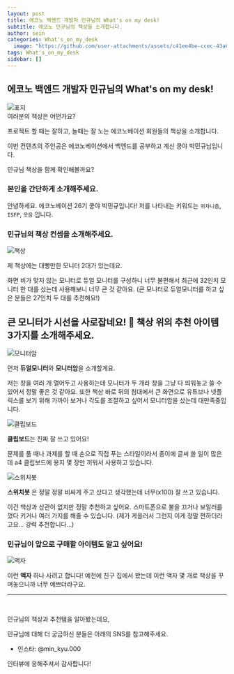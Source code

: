 ```yaml
---
layout: post
title: 에코노 백엔드 개발자 민규님의 What's on my desk!
subtitle: 에코노 민규님의 책상을 소개합니다.
author: sein
categories: What's_on_my_desk
  image: "https://github.com/user-attachments/assets/c41ee4be-ccec-43a6-b50d-4d3beae65087"
tags: What's_on_my_desk
sidebar: []
---
```

## 에코노 백엔드 개발자 민규님의 What's on my desk!

<img src="https://github.com/user-attachments/assets/c41ee4be-ccec-43a6-b50d-4d3beae65087" alt="표지" />

<br/>
여러분의 책상은 어떤가요?

프로젝트 할 때는 잘하고, 놀때는 잘 노는 에코노베이션 회원들의 책상을 소개합니다. 

이번 컨텐츠의 주인공은 에코노베이션에서 백엔드를 공부하고 계신 쿵야 박민규님입니다.

민규님 책상을 함께 확인해볼까요?
<br/>


### 본인을 간단하게 소개해주세요.

안녕하세요. 에코노베이션 26기 쿵야 박민규입니다!
저를 나타내는 키워드는 `귀차니즘`, `ISFP`, `웃음` 입니다.
<br/>

### 민규님의 책상 컨셉을 소개해주세요.

<img src="https://github.com/user-attachments/assets/d0537dbe-19e2-4385-8e44-db3c69dda31b" alt="책상" />

제 책상에는 대빵만한 모니터 2대가 있는데요.

화면 비가 맞지 않는 모니터로 듀얼 모니터를 구성하니 너무 불편해서 최근에 32인치 모니터 한 대를 샀는데 사용해보니 너무 큰 것 같아요.
(큰 모니터로 듀얼모니터를 하고 싶은 분들은 27인치 두 대를 추천해요!)
<br/>

## 큰 모니터가 시선을 사로잡네요! 👀 책상 위의 추천 아이템 3가지를 소개해주세요.

<img src="https://github.com/user-attachments/assets/e9ac60d7-50c7-4f24-a190-f4addd90da98" alt="모니터암" />

먼저 **듀얼모니터**와 **모니터암**을 소개할게요.

저는 창을 여러 개 열어두고 사용하는데 모니터가 두 개라 창을 그냥 다 띄워놓고 쓸 수 있어서 정말 좋은 것 같아요.
또한 책상 바로 뒤의 침대에서 큰 화면으로 유튜브나 넷플릭스를 보기 위해 가까이 보거나 각도를 조절하고 싶어서 모니터암을 샀는데 대만족중입니다.
<br/>

<img src="https://github.com/user-attachments/assets/337d1d58-8b95-465e-b99c-2cf88403eb03" alt="클립보드" />

**클립보드**는 진짜 잘 쓰고 있어요!

문제를 풀 때나 과제를 할 때 손으로 직접 푸는 스타일이라서 종이에 글씨 쓸 일이 많은데 a4 클립보드에 용지 몇 장만 끼워서 사용하고 있습니다. 
<br/>

<img src="https://github.com/user-attachments/assets/a6d65fdf-c249-4bb4-b3c2-44d2946a9ddd" alt="스위치봇" />

**스위치봇** 은 정말 정말 비싸게 주고 샀다고 생각했는데 너무(x100) 잘 쓰고 있습니다. 

이건 책상과 상관이 없지만 정말 추천하고 싶어요.
스마트폰으로 불을 끄거나 보일러를 껐다 키거나 여러 가지를 해줄 수 있습니다.
(제가 게을러서 그런지 이게 정말 편하더라고요... 강력 추천합니다...)
<br/>

### 민규님이 앞으로 구매할 아이템도 알고 싶어요!

<img src="https://github.com/user-attachments/assets/13b0e128-6e1d-4ef8-be5c-87e7c90b9148" alt="액자" />

이런 **액자** 하나 사려고 합니다! 
예전에 친구 집에서 봤는데 이런 액자 몇 개로 책상을 꾸며놓으니까 너무 예쁘더라구요.
<br/>

---

<br/>

민규님의 책상과 추천템을 알아봤는데요,

민규님에 대해 더 궁금하신 분들은 아래의 SNS를 참고해주세요.

- 인스타: @min_kyu.000

인터뷰에 응해주셔서 감사합니다!
